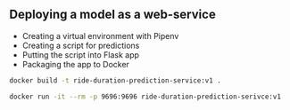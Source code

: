 ## Deploying a model as a web-service

- Creating a virtual environment with Pipenv
- Creating a script for predictions
- Putting the script into Flask app
- Packaging the app to Docker

```bash
docker build -t ride-duration-prediction-service:v1 .
```

```bash
docker run -it --rm -p 9696:9696 ride-duration-prediction-serivce:v1 
``` 